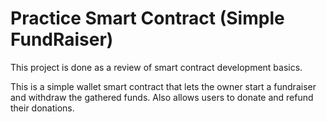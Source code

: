 # Practice Smart Contract (Simple FundRaiser)

This project is done as a review of smart contract development basics.

This is a simple wallet smart contract that lets the owner start a fundraiser and withdraw the gathered funds. Also allows users to donate and refund their donations.
